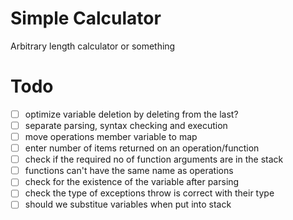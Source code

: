 # Simple Calculator
Arbitrary length calculator or something

# Todo
- [ ] optimize variable deletion by deleting from the last?
- [ ] separate parsing, syntax checking and execution
- [ ] move operations member variable to map
- [ ] enter number of items returned on an operation/function
- [ ] check if the required no of function arguments are in the stack
- [ ] functions can't have the same name as operations
- [ ] check for the existence of the variable after parsing
- [ ] check the type of exceptions throw is correct with their type
- [ ] should we substitue variables when put into stack